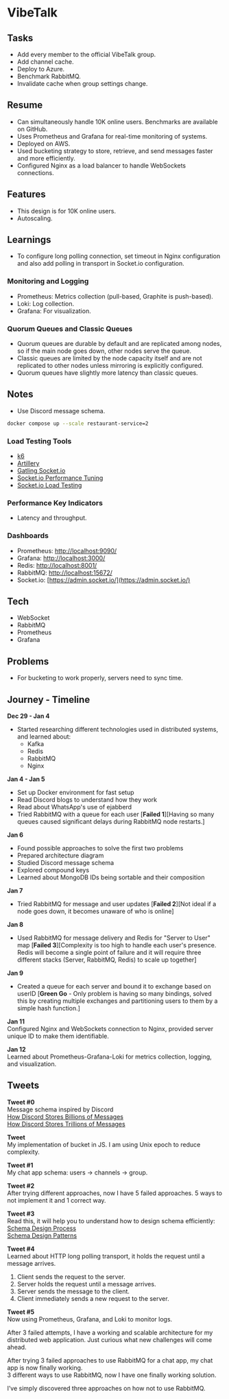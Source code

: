 # VibeTalk

## Tasks

- Add every member to the official VibeTalk group.
- Add channel cache.
- Deploy to Azure.
- Benchmark RabbitMQ.
- Invalidate cache when group settings change.

## Resume

- Can simultaneously handle 10K online users. Benchmarks are available on GitHub.
- Uses Prometheus and Grafana for real-time monitoring of systems.
- Deployed on AWS.
- Used bucketing strategy to store, retrieve, and send messages faster and more efficiently.
- Configured Nginx as a load balancer to handle WebSockets connections.

## Features

- This design is for 10K online users.
- Autoscaling.

## Learnings

- To configure long polling connection, set timeout in Nginx configuration and also add polling in transport in Socket.io configuration.

### Monitoring and Logging
- Prometheus: Metrics collection (pull-based, Graphite is push-based).
- Loki: Log collection.
- Grafana: For visualization.

### Quorum Queues and Classic Queues

- Quorum queues are durable by default and are replicated among nodes, so if the main node goes down, other nodes serve the queue.
- Classic queues are limited by the node capacity itself and are not replicated to other nodes unless mirroring is explicitly configured.
- Quorum queues have slightly more latency than classic queues.

## Notes

- Use Discord message schema.

```bash
docker compose up --scale restaurant-service=2
```

### Load Testing Tools

- [k6](https://k6.io/)
- [Artillery](https://www.artillery.io/docs/reference/engines/socketio)
- [Gatling Socket.io](https://dranidis.github.io/posts/gatling-socketio/)
- [Socket.io Performance Tuning](https://socket.io/docs/v4/performance-tuning/)
- [Socket.io Load Testing](https://socket.io/docs/v4/load-testing/)

### Performance Key Indicators

- Latency and throughput.

### Dashboards

- Prometheus: [http://localhost:9090/](http://localhost:9090/)
- Grafana: [http://localhost:3000/](http://localhost:3000/)
- Redis: [http://localhost:8001/](http://localhost:8001/)
- RabbitMQ: [http://localhost:15672/](http://localhost:15672/)
- Socket.io: [https://admin.socket.io/](https://admin.socket.io/)

## Tech

- WebSocket
- RabbitMQ
- Prometheus
- Grafana

## Problems

- For bucketing to work properly, servers need to sync time.

## Journey - Timeline

**Dec 29 - Jan 4**

- Started researching different technologies used in distributed systems, and learned about:
    - Kafka
    - Redis
    - RabbitMQ
    - Nginx

**Jan 4 - Jan 5**

- Set up Docker environment for fast setup
- Read Discord blogs to understand how they work
- Read about WhatsApp's use of ejabberd
- Tried RabbitMQ with a queue for each user [**Failed 1**][Having so many queues caused significant delays during RabbitMQ node restarts.]

**Jan 6**

- Found possible approaches to solve the first two problems
- Prepared architecture diagram
- Studied Discord message schema
- Explored compound keys
- Learned about MongoDB IDs being sortable and their composition

**Jan 7**

- Tried RabbitMQ for message and user updates [**Failed 2**][Not ideal if a node goes down, it becomes unaware of who is online]

**Jan 8**

- Used RabbitMQ for message delivery and Redis for "Server to User" map [**Failed 3**][Complexity is too high to handle each user's presence. Redis will become a single point of failure and it will require three different stacks (Server, RabbitMQ, Redis) to scale up together]

**Jan 9**

- Created a queue for each server and bound it to exchange based on userID
  [**Green Go** - Only problem is having so many bindings, solved this by creating multiple exchanges and partitioning users to them by a simple hash function.]

**Jan 11**  
Configured Nginx and WebSockets connection to Nginx, provided server unique ID to make them identifiable.

**Jan 12**  
Learned about Prometheus-Grafana-Loki for metrics collection, logging, and visualization.

## Tweets

**Tweet #0**  
Message schema inspired by Discord  
[How Discord Stores Billions of Messages](https://discord.com/blog/how-discord-stores-billions-of-messages)  
[How Discord Stores Trillions of Messages](https://discord.com/blog/how-discord-stores-trillions-of-messages)

**Tweet**  
My implementation of bucket in JS. I am using Unix epoch to reduce complexity.

**Tweet #1**  
My chat app schema: users -> channels -> group.

**Tweet #2**  
After trying different approaches, now I have 5 failed approaches. 5 ways to not implement it and 1 correct way.

**Tweet #3**  
Read this, it will help you to understand how to design schema efficiently:  
[Schema Design Process](https://www.mongodb.com/docs/manual/data-modeling/schema-design-process/#apply-design-patterns)  
[Schema Design Patterns](https://www.mongodb.com/blog/post/building-with-patterns-a-summary)

**Tweet #4**  
Learned about HTTP long polling transport, it holds the request until a message arrives.

1. Client sends the request to the server.
2. Server holds the request until a message arrives.
3. Server sends the message to the client.
4. Client immediately sends a new request to the server.

**Tweet #5**  
Now using Prometheus, Grafana, and Loki to monitor logs.

After 3 failed attempts, I have a working and scalable architecture for my distributed web application. Just curious what new challenges will come ahead.

After trying 3 failed approaches to use RabbitMQ for a chat app, my chat app is now finally working.  
3 different ways to use RabbitMQ, now I have one finally working solution.

I’ve simply discovered three approaches on how not to use RabbitMQ.
